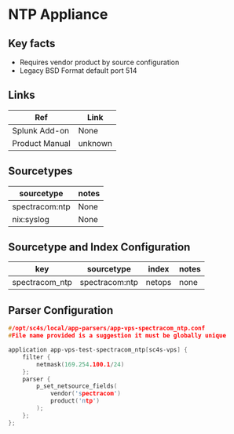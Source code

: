 # NTP Appliance

## Key facts

* Requires vendor product by source configuration
* Legacy BSD Format default port 514

## Links 

| Ref            | Link                                                                                                    |
|----------------|---------------------------------------------------------------------------------------------------------|
| Splunk Add-on  | None                                    |
| Product Manual | unknown   |

## Sourcetypes

| sourcetype     | notes                                                                                                   |
|----------------|---------------------------------------------------------------------------------------------------------|
| spectracom:ntp        | None                                                                                                    |
| nix:syslog | None |

## Sourcetype and Index Configuration

| key            | sourcetype     | index          | notes          |
|----------------|----------------|----------------|----------------|
| spectracom_ntp      | spectracom:ntp       | netops          | none          |


## Parser Configuration

```c
#/opt/sc4s/local/app-parsers/app-vps-spectracom_ntp.conf
#File name provided is a suggestion it must be globally unique

application app-vps-test-spectracom_ntp[sc4s-vps] {
	filter { 
        netmask(169.254.100.1/24)
    };	
    parser { 
        p_set_netsource_fields(
            vendor('spectracom')
            product('ntp')
        ); 
    };   
};

```
